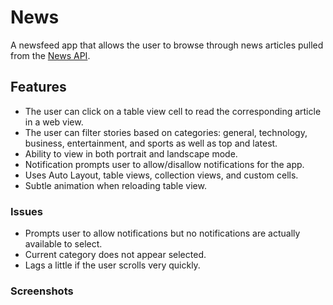 # News
A newsfeed app that allows the user to browse through news articles pulled from the [News API](https://newsapi.org/).

## Features
* The user can click on a table view cell to read the corresponding article in a web view.
* The user can filter stories based on categories: general, technology, business, entertainment, and sports as well as top and latest.
* Ability to view in both portrait and landscape mode.
* Notification prompts user to allow/disallow notifications for the app.
* Uses Auto Layout, table views, collection views, and custom cells.
* Subtle animation when reloading table view.

### Issues
* Prompts user to allow notifications but no notifications are actually available to select.
* Current category does not appear selected.
* Lags a little if the user scrolls very quickly.

### Screenshots
